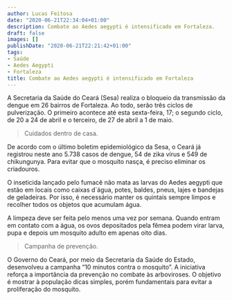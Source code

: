 ```yaml
---
author: Lucas Feitosa
date: "2020-06-21T22:34:04+01:00"
description: Combate ao Aedes aegypti é intensificado em Fortaleza.
draft: false
images: []
publishDate: "2020-06-21T22:21:42+01:00"
tags:
- Saúde
- Aedes Aegypti
- Fortaleza
title: Combate ao Aedes aegypti é intensificado em Fortaleza
---
```


A Secretaria da Saúde do Ceará (Sesa) realiza o bloqueio da transmissão da dengue em 26 bairros de Fortaleza. Ao todo, serão três ciclos de pulverização. O primeiro acontece até esta sexta-feira, 17; o segundo ciclo, de 20 a 24 de abril e o terceiro, de 27 de abril a 1 de maio.

> Cuidados dentro de casa.

De acordo com o último boletim epidemiológico da Sesa, o Ceará já registrou neste ano 5.738 casos de dengue, 54 de zika vírus e 549 de chikungunya. Para evitar que o mosquito nasça, é preciso eliminar os criadouros.

O inseticida lançado pelo fumacê não mata as larvas do Aedes aegypti que estão em locais como caixas d´água, potes, baldes, pneus, lajes e bandejas de geladeiras. Por isso, é necessário manter os quintais sempre limpos e recolher todos os objetos que acumulam água.

A limpeza deve ser feita pelo menos uma vez por semana. Quando entram em contato com a água, os ovos depositados pela fêmea podem virar larva, pupa e depois um mosquito adulto em apenas oito dias.

> Campanha de prevenção.

O Governo do Ceará, por meio da Secretaria da Saúde do Estado, desenvolveu a campanha “10 minutos contra o mosquito”. A iniciativa reforça a importância da prevenção no combate às arboviroses. O objetivo é mostrar à população dicas simples, porém fundamentais para evitar a proliferação do mosquito.





